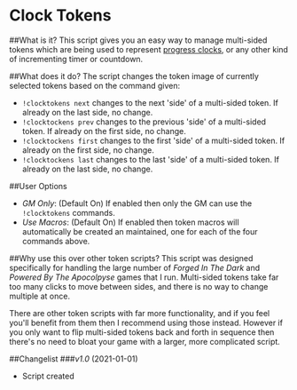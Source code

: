 # Clock Tokens

##What is it?
This script gives you an easy way to manage multi-sided tokens which are being used to represent [progress clocks](http://bladesinthedark.com/progress-clocks), or any other kind of incrementing timer or countdown.

##What does it do?
The script changes the token image of currently selected tokens based on the command given:
* ``!clocktokens next`` changes to the next 'side' of a multi-sided token. If already on the last side, no change.
* ``!clocktockens prev`` changes to the previous 'side' of a multi-sided token. If already on the first side, no change.
* ``!clocktockens first`` changes to the first 'side' of a multi-sided token. If already on the first side, no change.
* ``!clocktockens last`` changes to the last 'side' of a multi-sided token. If already on the last side, no change.

##User Options
* _GM Only_: (Default On) If enabled then only the GM can use the ``!clocktokens`` commands.
* _Use Macros_: (Default On) If enabled then token macros will automatically be created an maintained, one for each of the four commands above.

##Why use this over other token scripts?
This script was designed specifically for handling the large number of _Forged In The Dark_ and _Powered By The Apocolpyse_ games that I run. Multi-sided tokens take far too many clicks to move between sides, and there is no way to change multiple at once.

There are other token scripts with far more functionality, and if you feel you'll benefit from them then I recommend using those instead. However if you only want to flip multi-sided tokens back and forth in sequence then there's no need to bloat your game with a larger, more complicated script.

##Changelist
###_v1.0_ (2021-01-01)
* Script created

